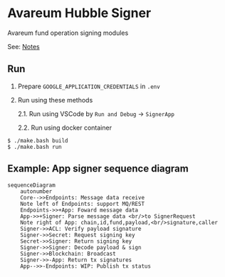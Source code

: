 # Avareum Hubble Signer

Avareum fund operation signing modules

See: [Notes](/note.md)

## Run

1. Prepare `GOOGLE_APPLICATION_CREDENTIALS` in `.env`
2. Run using these methods

   2.1. Run using VSCode by `Run and Debug` -> `SignerApp`

   2.2. Run using docker container

```
$ ./make.bash build
$ ./make.bash run
```

## Example: App signer sequence diagram

```mermaid
sequenceDiagram
    autonumber
    Core-->>Endpoints: Message data receive
    Note left of Endpoints: support MQ/REST
    Endpoints->>+App: Foward message data
    App->>+Signer: Parse message data <br/>to SignerRequest
    Note right of App: chain,id,fund,payload,<br/>signature,caller
    Signer->>ACL: Verify payload signature
    Signer->>Secret: Request signing key
    Secret->>Signer: Return signing key
    Signer->>Signer: Decode payload & sign
    Signer->>Blockchain: Broadcast
    Signer->>-App: Return tx signatures
    App-->>-Endpoints: WIP: Publish tx status
```
